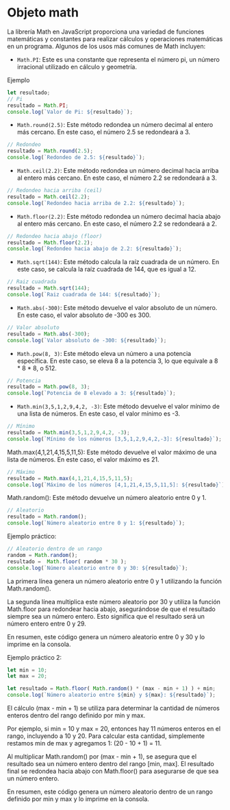 # Objeto math
La librería Math en JavaScript proporciona una variedad de funciones matemáticas y constantes para realizar cálculos y operaciones matemáticas en un programa. Algunos de los usos más comunes de Math incluyen:

* `Math.PI`: Este es una constante que representa el número pi, un número irracional utilizado en cálculo y geometría.

Ejemplo
```javascript
let resultado;
// Pi
resultado = Math.PI;
console.log(`Valor de Pi: ${resultado}`);
```

* `Math.round(2.5)`: Este método redondea un número decimal al entero más cercano. En este caso, el número 2.5 se redondeará a 3.

```javascript
// Redondeo
resultado = Math.round(2.5);
console.log(`Redondeo de 2.5: ${resultado}`);
```

* `Math.ceil(2.2)`: Este método redondea un número decimal hacia arriba al entero más cercano. En este caso, el número 2.2 se redondeará a 3.
```javascript
// Redondeo hacia arriba (ceil)
resultado = Math.ceil(2.2);
console.log(`Redondeo hacia arriba de 2.2: ${resultado}`);
```

* `Math.floor(2.2)`: Este método redondea un número decimal hacia abajo al entero más cercano. En este caso, el número 2.2 se redondeará a 2.
```javascript
// Redondeo hacia abajo (floor)
resultado = Math.floor(2.2);
console.log(`Redondeo hacia abajo de 2.2: ${resultado}`);
```

* `Math.sqrt(144)`: Este método calcula la raíz cuadrada de un número. En este caso, se calcula la raíz cuadrada de 144, que es igual a 12.
```javascript
// Raiz cuadrada
resultado = Math.sqrt(144);
console.log(`Raiz cuadrada de 144: ${resultado}`);
```

* `Math.abs(-300)`: Este método devuelve el valor absoluto de un número. En este caso, el valor absoluto de -300 es 300.

```javascript
// Valor absoluto
resultado = Math.abs(-300);
console.log(`Valor absoluto de -300: ${resultado}`);
```

* `Math.pow(8, 3)`: Este método eleva un número a una potencia específica. En este caso, se eleva 8 a la potencia 3, lo que equivale a 8 * 8 * 8, o 512.
```javascript
// Potencia
resultado = Math.pow(8, 3);
console.log(`Potencia de 8 elevado a 3: ${resultado}`);
```
* `Math.min(3,5,1,2,9,4,2, -3)`: Este método devuelve el valor mínimo de una lista de números. En este caso, el valor mínimo es -3.
```javascript
// Mínimo
resultado = Math.min(3,5,1,2,9,4,2, -3);
console.log(`Mínimo de los números [3,5,1,2,9,4,2,-3]: ${resultado}`);
```
Math.max(4,1,21,4,15,5,11,5): Este método devuelve el valor máximo de una lista de números. En este caso, el valor máximo es 21.
```javascript
// Máximo
resultado = Math.max(4,1,21,4,15,5,11,5);
console.log(`Máximo de los números [4,1,21,4,15,5,11,5]: ${resultado}`);
```

Math.random(): Este método devuelve un número aleatorio entre 0 y 1.
```javascript
// Aleatorio
resultado = Math.random();
console.log(`Número aleatorio entre 0 y 1: ${resultado}`);
```

Ejemplo práctico:
```javascript
// Aleatorio dentro de un rango
random = Math.random();
resultado =  Math.floor( random * 30 );
console.log(`Número aleatorio entre 0 y 30: ${resultado}`);
```
La primera línea genera un número aleatorio entre 0 y 1 utilizando la función Math.random().

La segunda línea multiplica este número aleatorio por 30 y utiliza la función Math.floor para redondear hacia abajo, asegurándose de que el resultado siempre sea un número entero. Esto significa que el resultado será un número entero entre 0 y 29.

En resumen, este código genera un número aleatorio entre 0 y 30 y lo imprime en la consola.

Ejemplo práctico 2:
```javascript
let min = 10;
let max = 20;

let resultado = Math.floor( Math.random() * (max - min + 1) ) + min;
console.log(`Número aleatorio entre ${min} y ${max}: ${resultado}`);
```
El cálculo (max - min + 1) se utiliza para determinar la cantidad de números enteros dentro del rango definido por min y max.

Por ejemplo, si min = 10 y max = 20, entonces hay 11 números enteros en el rango, incluyendo a 10 y 20. Para calcular esta cantidad, simplemente restamos min de max y agregamos 1: (20 - 10 + 1) = 11.

Al multiplicar Math.random() por (max - min + 1), se asegura que el resultado sea un número entero dentro del rango [min, max]. El resultado final se redondea hacia abajo con Math.floor() para asegurarse de que sea un número entero.

En resumen, este código genera un número aleatorio dentro de un rango definido por min y max y lo imprime en la consola.